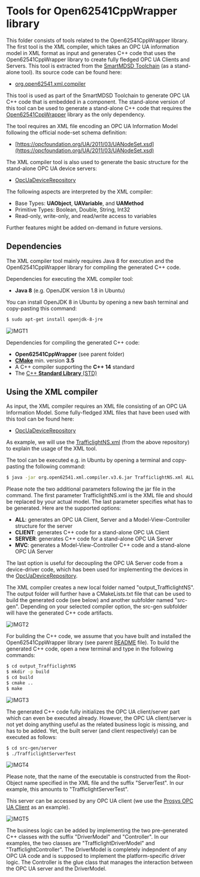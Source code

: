 # Tools for Open62541CppWrapper library

This folder consists of tools related to the Open62541CppWrapper library. The first tool is the XML compiler, which takes an OPC UA information model in XML format as input and generates C++ code that uses the Open62541CppWrapper library to create fully fledged OPC UA Clients and Servers. This tool is extracted from the [SmartMDSD Toolchain](https://github.com/Servicerobotics-Ulm/SmartMDSD-Toolchain) (as a stand-alone tool). Its source code can be found here:

* [org.open62541.xml.compiler](https://github.com/Servicerobotics-Ulm/SmartMDSD-Toolchain/tree/master/org.xtend.generators/org.open62541.xml.compiler)

This tool is used as part of the SmartMDSD Toolchain to generate OPC UA C++ code that is embedded in a component. The stand-alone version of this tool can be used to generate a stand-alone C++ code that requires the [Open62541CppWrapper](../Open62541CppWrapper) library as the only dependency.

The tool requires an XML file encoding an OPC UA Information Model following the official node-set schema definition:

* [https://opcfoundation.org/UA/2011/03/UANodeSet.xsd](https://opcfoundation.org/UA/2011/03/UANodeSet.xsd)

The XML compiler tool is also used to generate the basic structure for the stand-alone OPC UA device servers:

* [OpcUaDeviceRepository](https://github.com/Servicerobotics-Ulm/OpcUaDeviceRepository)

The following aspects are interpreted by the XML compiler:

* Base Types: **UAObject**, **UAVariable**, and **UAMethod**
* Primitive Types: Boolean, Double, String, Int32
* Read-only, write-only, and read/write access to variables

Further features might be added on-demand in future versions.

## Dependencies

The XML compiler tool mainly requires Java 8 for execution and the Open62541CppWrapper library for compiling the generated C++ code.

Dependencies for executing the XML compiler tool:

* **Java 8** (e.g. OpenJDK version 1.8 in Ubuntu)

You can install OpenJDK 8 in Ubuntu by opening a new bash terminal and copy-pasting this command:

```sh
$ sudo apt-get install openjdk-8-jre
```
![IMGT1](images/T1.png)

Dependencies for compiling the generated C++ code:

* **Open62541CppWrapper** (see parent folder)
* [**CMake**](https://cmake.org/) min. version **3.5**
* A C++ compiler supporting the **C++ 14** standard
* The [C++ **Standard Library** (STD)](https://en.cppreference.com/w/cpp/header)

## Using the XML compiler

As input, the XML compiler requires an XML file consisting of an OPC UA Information Model. Some fully-fledged XML files that have been used with this tool can be found here:

* [OpcUaDeviceRepository](https://github.com/Servicerobotics-Ulm/OpcUaDeviceRepository)

As example, we will use the [TrafficlightNS.xml](https://github.com/Servicerobotics-Ulm/OpcUaDeviceRepository/blob/master/OPCUATrafficlight/TrafficlightNS.xml) (from the above repository) to explain the usage of the XML tool.

The tool can be executed e.g. in Ubuntu by opening a terminal and copy-pasting the following command:

```sh
$ java -jar org.open62541.xml.compiler.v3.6.jar TrafficlightNS.xml ALL
```

Please note the two additional parameters following the jar file in the command. The first parameter TrafficlightNS.xml is the XML file and should be replaced by your actual model. The last parameter specifies what has to be generated. Here are the supported options:

* **ALL**: generates an OPC UA Client, Server and a Model-View-Controller structure for the server
* **CLIENT**: generates C++ code for a stand-alone OPC UA Client
* **SERVER**: generates C++ code for a stand-alone OPC UA Server
* **MVC**: generates a Model-View-Controller C++ code and a stand-alone OPC UA Server

The last option is useful for decoupling the OPC UA Server code from a device-driver code, which has been used for implementing the devices in the [OpcUaDeviceRepository](https://github.com/Servicerobotics-Ulm/OpcUaDeviceRepository).

The XML compiler creates a new local folder named "output_TrafficlightNS". The output folder will further have a CMakeLists.txt file that can be used to build the generated code (see below) and another subfolder named "src-gen". Depending on your selected compiler option, the src-gen subfolder will have the generated C++ code artifacts.

![IMGT2](images/T2.png)

For building the C++ code, we assume that you have built and installed the Open62541CppWrapper library (see parent [README](../README.md) file). To build the generated C++ code, open a new terminal and type in the following commands:

```sh
$ cd output_TrafficlightNS
$ mkdir -p build
$ cd build
$ cmake ..
$ make
```
![IMGT3](images/T3.png)

The generated C++ code fully initializes the OPC UA client/server part which can even be executed already. However, the OPC UA client/server is not yet doing anything useful as the related business logic is missing, and has to be added. Yet, the built server (and client respectively) can be executed as follows:

```sh
$ cd src-gen/server
$ ./TrafficlightServerTest
```
![IMGT4](images/T4.png)

Please note, that the name of the executable is constructed from the Root-Object name specified in the XML file and the suffix "ServerTest". In our example, this amounts to "TrafficlightServerTest".

This server can be accessed by any OPC UA client (we use the [Prosys OPC UA Client](https://www.prosysopc.com/products/opc-ua-client) as an example).

![IMGT5](images/T5.png)

The business logic can be added by implementing the two pre-generated C++ classes with the suffix "DriverModel" and "Controller". In our examples, the two classes are "TrafficlightDriverModel" and "TrafficlightController". The DriverModel is completely indepndent of any OPC UA code and is supposed to implement the platform-specific driver logic. The Controller is the glue class that manages the interaction between the OPC UA server and the DriverModel.
